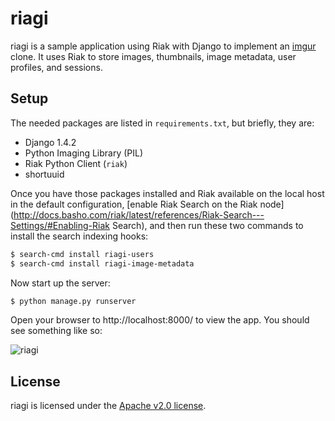 # riagi

riagi is a sample application using Riak with Django to implement an
[imgur](http://imgur.com) clone. It uses Riak to store images,
thumbnails, image metadata, user profiles, and sessions.

## Setup

The needed packages are listed in `requirements.txt`, but briefly,
they are:

* Django 1.4.2
* Python Imaging Library (PIL)
* Riak Python Client (`riak`)
* shortuuid

Once you have those packages installed and Riak available on the local
host in the default configuration,
[enable Riak Search on the Riak node](http://docs.basho.com/riak/latest/references/Riak-Search---Settings/#Enabling-Riak
Search), and then run these two commands to install the search
indexing hooks:

```bash
$ search-cmd install riagi-users
$ search-cmd install riagi-image-metadata
```

Now start up the server:

```bash
$ python manage.py runserver
```

Open your browser to http://localhost:8000/ to view the app. You
should see something like so:

![riagi](https://raw.github.com/basho/riagi/master/screenshot.png)

## License

riagi is licensed under the
[Apache v2.0 license](/basho/riagi/blob/master/LICENSE).
